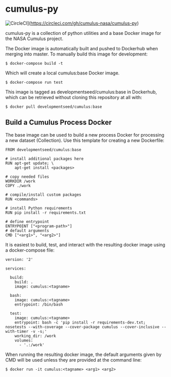 # cumulus-py

![CircleCI](https://circleci.com/gh/cumulus-nasa/cumulus-py.svg?style=svg)](https://circleci.com/gh/cumulus-nasa/cumulus-py)

cumulus-py is a collection of python utilities and a base Docker image for the NASA Cumulus project.

The Docker image is automatically built and pushed to Dockerhub when merging into master. To manually build this image for development:

    $ docker-compose build -t

Which will create a local cumulus:base Docker image.

	$ docker-compose run test

This image is tagged as developmentseed/cumulus:base in Dockerhub, which can be retrieved without cloning this repository at all with:

	$ docker pull developmentseed/cumulus:base

## Build a Cumulus Process Docker

The base image can be used to build a new process Docker for processing a new dataset (Collection). Use this template for creating a new Dockerfile:

```
FROM developmentseed/cumulus:base

# install additional packages here
RUN apt-get update; \
	apt-get install <packages>

# copy needed files
WORKDIR /work
COPY ./work

# compile/install custom packages
RUN <commands>

# install Python requirements
RUN pip install -r requirements.txt

# define entrypoint
ENTRYPOINT ["<program-path>"]
# default arguments
CMD ["<arg1>", "<arg2>"]
```

It is easiest to build, test, and interact with the resulting docker image using a docker-compose file:

```
version: '2'

services:
  
  build:
    build: .
    image: cumulus:<tagname>

  bash:
    image: cumulus:<tagname>
    entrypoint: /bin/bash

  test:
    image: cumulus:<tagname>
    entrypoint: bash -c 'pip install -r requirements-dev.txt; nosetests --with-coverage --cover-package cumulus --cover-inclusive --with-timer -v -s;'
    working_dir: /work
    volumes:
      - '.:/work'
```

When running the resulting docker image, the default arguments given by CMD will be used unless they are provided at the command line:

	$ docker run -it cumulus:<tagname> <arg1> <arg2>



